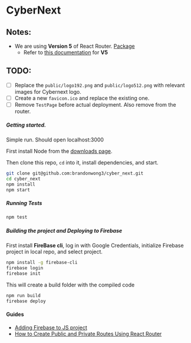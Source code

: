 # CyberNext

## Notes:
- We are using **Version 5** of React Router. [Package](https://www.npmjs.com/package/react-router-dom/v/5.0.0)
    - Refer to [this documentation](https://v5.reactrouter.com/) for **V5**

## TODO:
- [ ] Replace the `public/logo192.png` and `public/logo512.png` with relevant images for Cybernext logo.
- [ ] Create a new `favicon.ico` and replace the existing one.
- [ ] Remove `TestPage` before actual deployment. Also remove from the router.

##### Getting started. 
Simple run. Should open localhost:3000

First install Node from the [downloads page](https://nodejs.org/en/download/).

Then clone this repo, `cd` into it, install dependencies, and start.

```bash
git clone git@github.com:brandonwong3/cyber_next.git
cd cyber_next
npm install
npm start
```

##### Running Tests
```bash
npm test
```

##### Building the project and Deploying to Firebase
First install **FireBase cli**, log in with Google Credentials, initialize Firebase project in local repo, and select project.
```bash
npm install -g firebase-cli
firebase login
firebase init
```
This will create a build folder with the compiled code
```bash
npm run build
firebase deploy
```



#### Guides
- [Adding Firebase to JS project](https://firebase.google.com/docs/web/setup)
- [How to Create Public and Private Routes Using React Router](https://dev.to/nilanth/how-to-create-public-and-private-routes-using-react-router-72m)
